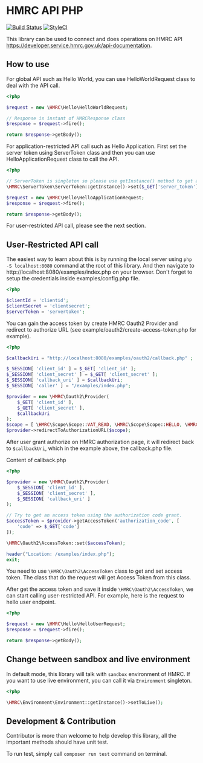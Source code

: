 # HMRC API PHP
[![Build Status](https://travis-ci.org/s-patompong/hmrc-api-php.svg?branch=master)](https://travis-ci.org/s-patompong/hmrc-api-php)
[![StyleCI](https://github.styleci.io/repos/167135773/shield?branch=master)](https://github.styleci.io/repos/167135773)

This library can be used to connect and does operations on HMRC API https://developer.service.hmrc.gov.uk/api-documentation.

## How to use
For global API such as Hello World, you can use HelloWorldRequest class to deal with the API call.

```php
<?php

$request = new \HMRC\Hello\HelloWorldRequest;

// Response is instant of HMRCResponse class
$response = $request->fire();

return $response->getBody();
```

For application-restricted API call such as Hello Application. First set the server token using ServerToken class and then you can use HelloApplicationRequest class to call the API.

```php
<?php

// ServerToken is singleton so please use getInstance() method to get an instance and then use set method on it
\HMRC\ServerToken\ServerToken::getInstance()->set($_GET['server_token']);

$request = new \HMRC\Hello\HelloApplicationRequest;
$response = $request->fire();

return $response->getBody();
```

For user-restricted API call, please see the next section.

## User-Restricted API call
The easiest way to learn about this is by running the local server using `php -S localhost:8080` command at the root of this library. And then navigate to http://localhost:8080/examples/index.php on your browser. Don't forget to setup the credentials inside examples/config.php file.
```php
<?php

$clientId = 'clientid';
$clientSecret = 'clientsecret';
$serverToken = 'servertoken';
```
You can gain the access token by create HMRC Oauth2 Provider and redirect to authorize URL (see example/oauth2/create-access-token.php for example).

```php
<?php

$callbackUri = "http://localhost:8080/examples/oauth2/callback.php" ;

$_SESSION[ 'client_id' ] = $_GET[ 'client_id' ];
$_SESSION[ 'client_secret' ] = $_GET[ 'client_secret' ];
$_SESSION[ 'callback_uri' ] = $callbackUri;
$_SESSION[ 'caller' ] = "/examples/index.php";

$provider = new \HMRC\Oauth2\Provider(
    $_GET[ 'client_id' ],
    $_GET[ 'client_secret' ],
    $callbackUri
);
$scope = [ \HMRC\Scope\Scope::VAT_READ, \HMRC\Scope\Scope::HELLO, \HMRC\Scope\Scope::VAT_WRITE ];
$provider->redirectToAuthorizationURL($scope);
```
After user grant authorize on HMRC authorization page, it will redirect back to `$callbackUri`, which in the example above, the callback.php file.

Content of callback.php
```php
<?php

$provider = new \HMRC\Oauth2\Provider(
    $_SESSION[ 'client_id' ],
    $_SESSION[ 'client_secret' ],
    $_SESSION[ 'callback_uri' ]
);

// Try to get an access token using the authorization code grant.
$accessToken = $provider->getAccessToken('authorization_code', [
    'code' => $_GET['code']
]);

\HMRC\Oauth2\AccessToken::set($accessToken);

header("Location: /examples/index.php");
exit;
```
You need to use `\HMRC\Oauth2\AccessToken` class to get and set access token. The class that do the request will get Access Token from this class.

After get the access token and save it inside `\HMRC\Oauth2\AccessToken`, we can start calling user-restricted API. For example, here is the request to hello user endpoint.
```php
<?php

$request = new \HMRC\Hello\HelloUserRequest;
$response = $request->fire();

return $response->getBody();
```
## Change between sandbox and live environment
In default mode, this library will talk with `sandbox` environment of HMRC. If you want to use live environment, you can call it via `Environment` singleton.
```php
<?php

\HMRC\Environment\Environment::getInstance()->setToLive();
```
## Development & Contribution
Contributor is more than welcome to help develop this library, all the important methods should have unit test.

To run test, simply call `composer run test` command on terminal.
